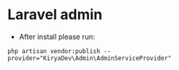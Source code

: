 # Laravel admin

-  After install please run:

`php artisan vendor:publish --provider="KiryaDev\Admin\AdminServiceProvider"`
